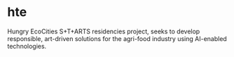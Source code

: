 # hte
Hungry EcoCities S+T+ARTS residencies project, seeks to develop responsible, art-driven solutions for the agri-food industry using AI-enabled technologies. 
